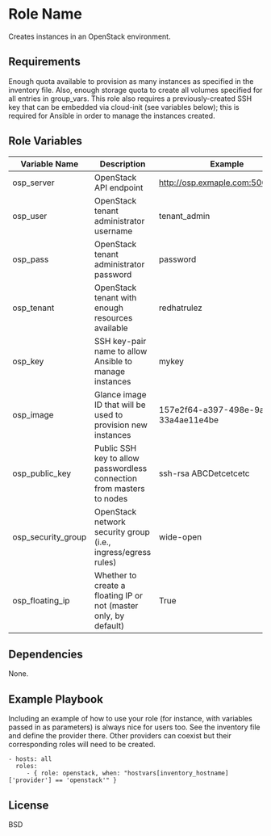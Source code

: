 Role Name
=========

Creates instances in an OpenStack environment.

Requirements
------------

Enough quota available to provision as many instances as specified in the inventory file. Also, enough storage quota to create all volumes specified for all entries in group_vars.
This role also requires a previously-created SSH key that can be embedded via cloud-init (see variables below); this is required for Ansible in order to manage the instances created.

Role Variables
--------------

| Variable Name      | Description                                                           | Example                              |
|--------------------|-----------------------------------------------------------------------|--------------------------------------|
| osp_server 	       | OpenStack API endpoint                            										 | http://osp.exmaple.com:5000/v2.0/    | 
| osp_user           | OpenStack tenant administrator username    									         | tenant_admin              	          |
| osp_pass     	     | OpenStack tenant administrator password    									         | password                   	        |
| osp_tenant 	       | OpenStack tenant with enough resources available   									 | redhatrulez                          | 
| osp_key   	       | SSH key-pair name to allow Ansible to manage instances								 | mykey                                | 
| osp_image          | Glance image ID that will be used to provision new instances  				 | 157e2f64-a397-498e-9a30-33a4ae11e4be | 
| osp_public_key     | Public SSH key to allow passwordless connection from masters to nodes | ssh-rsa ABCDetcetcetc                | 
| osp_security_group | OpenStack network security group (i.e., ingress/egress rules)         | wide-open                            | 
| osp_floating_ip    | Whether to create a floating IP or not (master only, by default)      | True                                 | 

Dependencies
------------

None.

Example Playbook
----------------

Including an example of how to use your role (for instance, with variables passed in as parameters) is always nice for users too.
See the inventory file and define the provider there. Other providers can coexist but their corresponding roles will need to be created.

    - hosts: all
      roles:
         - { role: openstack, when: "hostvars[inventory_hostname]['provider'] == 'openstack'" }

License
-------

BSD

